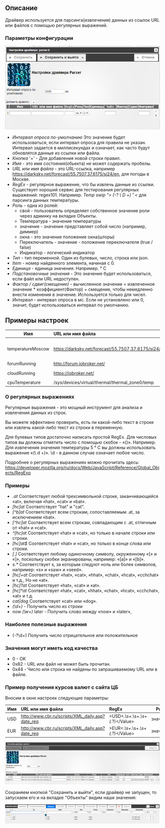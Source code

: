 ## Описание

Драйвер используется для парсинга(извлечения) данных из ссылок URL или файлов с помощью регулярных выражений.

### Параметры конфигурации
![iobroker.parser - driver settings](img/parser_0.png)
- *Интервал опроса по-умолчанию* Это значение будет использоваться, если интервал опроса для правила не указан. Интервал задается в миллисекундах и означает, как часто будут обновлятся данные из ссылки или файла.
- *Кнопка* '+' - Для добавления новой строки правил.
- *Имя* - это имя состояния(обьекта) не может содержать пробелы.
- *URL или имя файла* - это URL-ссылка, например https://darksky.net/forecast/55.7507,37.6175/si24/en, для погоды в Москве.
- *RegEx* - регулярное выражение, что бы извлечь данные из ссылки. Существует хороший сервис для тестирования регулярных выражений: regex101. Например. *Temp swip "> (-? \ D +) ˚ <* для парсинга данных температуры.
- *Роль* - одна из ролей:
    - свой - пользователь определяет собственное значение роли через админку на вкладке Объекты.
    - Температура - значение температуры
    - значение - значение представляет собой число (например, диммер)
    - окна - это значение положение окна(шторы)
    - Переключатель - значение - положение переключателя (true / false)
    - Индикатор - логический индикатор
- *Тип* - тип переменной. Один из булевых, число, строка или json.
- *Item* - номер найденного элемента, начиная с 0.
- *Единица* - единица значения. Например. ° С
- *Подстановочные значения* - Это значение будет использоваться, если файл или URL недоступен.
- *Фактор / сдвиг(смещение)* - вычисленное значение = извлеченное значение * коэффициент(Фактор) + смещение, чтобы немедленно внести изменения в значение. Используется только для чисел.
- *Интервал* - интервал опроса в мс. Если не установлено или 0, значит, будет использоваться интервал по умолчанию.

## Примеры настроек
| Имя               |      URL или имя файла                               |      RegEx            | Роль         | Тип     | Единицы | Инетрвал |
|-------------------|:-----------------------------------------------------|:----------------------|--------------|---------|---------|----------|
| temperatureMoscow | https://darksky.net/forecast/55.7507,37.6175/si24/en | temp swip">(-?\d+)˚<  | температура  | число   |   °C    | 180000   |
| forumRunning      | http://forum.iobroker.net/                           | Forum                 | индикатор    | boolean |         | 60000    |
| cloudRunning      | https://iobroker.net/                                | Privacy Notice        | индикатор    | boolean |         | 60000    |
| cpuTemperature    | /sys/devices/virtual/thermal/thermal_zone0/temp      | (.*)                  | температура  | число   |     °C  | 30000    |

### О регулярных выражениях

Регулярные выражения - это мощный инструмент для анализа и извлечения данных из строк.

Вы можете эффективно проверить, есть ли какой-либо текст в строке или извлечь какой-либо текст из строки в переменную.

Для булевых типов достаточно написать простой RegEx. Для числовых типов вы должны отметить число с помощью скобок - «()». Например. Для извлечения значения температуры 5 ° C вы должны использовать выражение «(\ d +)». \d - в данном случае означает любое число.

Подробнее о регулярных выражениях можно прочитать здесь: https://developer.mozilla.org/ru/docs/Web/JavaScript/Reference/Global_Objects/RegExp

### Примеры
- *.at* Соответствует любой трехсимвольной строке, заканчивающейся «at», включая «hat», «cat» и «bat».
- *[hc]at* Соответствует "hat" и "cat".
- *[^b]at* Соответствует всем строкам, сопоставляемым .at, за исключением «bat».
- *[^hc]at* Соответствует всем строкам, совпадающим с .at, отличным от «hat» и «cat».
- *^[hc]at* Соответствует «hat» и «cat», но только в начале строки или строки.
- *[hc]at$* Соответствует «hat» и «cat», но только в конце слова или строки.
- *\[.\]* Соответствует любому одиночному символу, окруженному «[» и «]», поскольку скобки экранированы, например: «[a]» и «[b]».
- *s.\** Соответствует s, за которым следуют ноль или более символов, например: «s» и «saw» и «seed».
- *[hc]+at* Соответствует «hat», «cat», «hhat», «chat», «hcat», «cchchat» и т.д., Но не «at».
- *[hc]?at* Соответствует «hat», «cat» и «at».
- *[hc]\*at* Соответствует «hat», «cat», «hhat», «chat», «hcat», «cchchat», «at» и т.д.
- *cat|dog* Соответствует «cat» или «dog».
- *(\d+)* - Получить число из строки
- *now (\w+)* later - Получить слово между «now» и «later»,

### Наиболее полезные выражения

- (-?\d+) Получить число отрицательное или положительное

###  Значения могут иметь код качества

- 0 - OK
- 0x82 - URL или файл не может быть прочитан.
- 0x44 - Число или строка не найдены по запрашиваемому URL или в файле.

### Пример получения курсов валют с сайта ЦБ
Вносим в окне настроек следующие параметры:

| Имя    |      URL или имя файла                            |      RegEx                                | Роль      | Тип              | Единицы | Инетрвал |
|--------|:--------------------------------------------------|:------------------------------------------|-----------|------------------|---------|----------|
| USD    | http://www.cbr.ru/scripts/XML_daily.asp?date_req  | >USD<.*\s+.*\s+.*\s+<Value>(.*?)<\/Value> | значение  | число с запятой  |   руб.  | 360000   |
| EUR    | http://www.cbr.ru/scripts/XML_daily.asp?date_req  | >EUR<.*\s+.*\s+.*\s+<Value>(.*?)<\/Value> | значение  | число с запятой  |   руб.  | 360000   |

![iobroker.parser - example](img/parser_2.png)

Сохраняем кнопкой "Сохранить и выйти", если драйвер не запущен, то запускаем его и на вкладке "Объекты" видим наши значения:

![iobroker.parser - example](img/parser_1.png)
